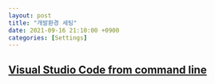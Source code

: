 ```yaml
---
layout: post
title: "개발환경 세팅"
date: 2021-09-16 21:10:00 +0900
categories: [Settings]
---
```


## [Visual Studio Code from command line](https://flutterigniter.com/open-vscode-command-line/)

